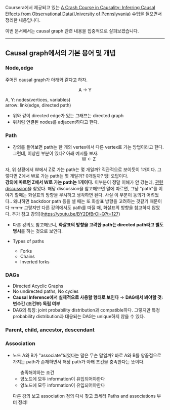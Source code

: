 Coursera에서 제공되고 있는 [A Crash Course in Causality: Inferring Causal Effects from Observational Data(University of Pennslyvania)](https://www.coursera.org/learn/crash-course-in-causality/home/welcome) 수업을 들으면서 정리한 내용입니다.  

이번 문서에서는 causal graph 관련 내용을 집중적으로 살펴보겠습니다.

------------------------------------

## Causal graph에서의 기본 용어 및 개념
### Node,edge
주어진 causal graph가 아래와 같다고 하자.  
<center>A &rarr; Y</center>  
  
A, Y: nodes(vertices, variables)  
arrow: link(edge, directed path)  
 - 위와 같이 directed edge가 있는 그래프는 directed graph
 - 위처럼 연결된 nodes를 adjacent하다고 한다.

 ### Path
  - 강의를 들어보면 path는 한 개의 vertex에서 다른 vertex로 가는 방법이라고 한다. 그런데, 이상한 부분이 있다? 아래 예시를 보자.
    <center>W &larr; Z</center>
  자, 위 상황에서 W에서 Z로 가는 path는 몇 개일까? 직관적으로 보이듯이 1개이다. 그렇다면 Z에서 W로 가는 path는 몇 개일까?   0개일까? 땡! 오답이다.  
  **강의에 따르면 Z에서 W로 가는 path는 1개이다.** 이부분이 정말 이해가 안 갔는데, [관련 discussion](https://www.coursera.org/learn/crash-course-in-causality/discussions/forums/CUAFygtMEee34QowGm8Gmg/threads/5tAtKr8kEeeA8BKEefIB9g)을 찾았다. 해당 discussion을 참고해보면 말에 따르면, 그냥 "path"를 이야기 할때는 화살표의 방향을 무시하고 생각하면 된다. 사실 이 부분이 동의가 어려웠다.. 왜냐하면 backdoor path 등을 셀 때는 또 화살표 방향을 고려하는 것같기 때문이다 ㅠㅠㅠ 그렇지만 다른 강의에서도 path를 따질 때, 화살표의 방향을 참고하지 않았다. 추가 참고 강의](https://youtu.be/BY2DfBrOi-Q?t=127)

  - 다른 강의도 참고해보니, **화살표의 방향을 고려한 path는 directed path라고 별도 명시**를 하는 것으로 보인다.

  - Types of paths
    <ul>
      <li>Forks</li>
      <li>Chains</li>
      <li>Inverted forks</li>
    </ul>

### DAGs
 - Directed Acyclic Graphs
 - No undirected paths, No cycles
 - **Causal Inference에서 실제적으로 사용할 형태로 보인다**
   &rarr; **DAG에서 봐야할 것: 변수간 (조건부) 독립 여부**
 - DAG의 특징: joint probability distribution과 compatible하다. 그렇지만 특정 probability distribution과 대응되는 DAG는 unique하지 않을 수 있다.

### Parent, child, ancestor, descendant

### Association
 - 노드 A와 B가 "associate"되었다는 말은 무슨 말일까? 바로 A와 B를 양끝점으로 가지는 path가 존재하면서 해당 path가 아래 조건을 충족한다는 뜻이다.
   <ul>충족해야하는 조건
      <li>양노드에 모두 information이 유입되어야한다</li>
      <li>양노드에 모두 information이 유입되어야한다</li>

   </ul>

   다른 강의 보고 association 정의 다시 찾고
   코세라 Paths and associations 부터 정리!
   
